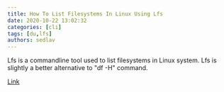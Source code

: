```yaml
---
title: How To List Filesystems In Linux Using Lfs
date: 2020-10-22 13:02:32
categories: [cli]
tags: [du,lfs]
authors: sedlav
---
```


Lfs is a commandline tool used to list filesystems in Linux system. Lfs is slightly a better alternative to "df -H" command.

[Link](https://ostechnix.com/how-to-list-filesystems-in-linux-using-lfs/)
